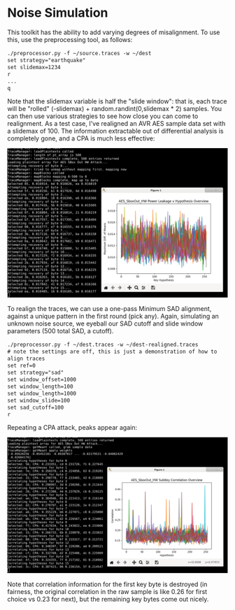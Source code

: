 # Noise Simulation

This toolkit has the ability to add varying degrees of misalignment. To use this, use the preprocessing tool, as follows:

    ./preprocessor.py -f ~/source.traces -w ~/dest
    set strategy="earthquake"
    set slidemax=1234
    r
    ...
    q

Note that the slidemax variable is half the "slide window": that is, each trace will be "rolled" (-slidemax) + random.randint(0,slidemax * 2) samples. You can then use various strategies to see how close you can come to realignment. As a test case, I've realigned an AVR AES sample data set with a slidemax of 100. The information extractable out of differential analysis is completely gone, and a CPA is much less effective:

![cpa misaligned](imgs/cpa-misaligned.png)

To realign the traces, we can use a one-pass Minimum SAD alignment, against a unique pattern in the first round (pick any). Again, simulating an unknown noise source, we eyeball our SAD cutoff and slide window parameters (500 total SAD, a cutoff).

    ./preprocessor.py -f ~/dest.traces -w ~/dest-realigned.traces
    # note the settings are off, this is just a demonstration of how to align traces
    set ref=0
    set strategy="sad"
    set window_offset=1000
    set window_length=100    
    set window_length=1000
    set window_slide=100
    set sad_cutoff=100
    r

Repeating a CPA attack, peaks appear again:

![cpa realigned](imgs/cpa-realigned.png)

Note that correlation information for the first key byte is destroyed (in fairness, the original correlation in the raw sample is like 0.26 for first choice vs 0.23 for next), but the remaining key bytes come out nicely.
 
